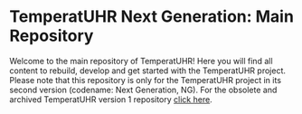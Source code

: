 # TemperatUHR Next Generation: Main Repository
Welcome to the main repository of TemperatUHR!
Here you will find all content to rebuild, develop and get started with the TemperatUHR project. Please note that this repository is only for the TemperatUHR project in its second version (codename: Next Generation, NG). For the obsolete and archived TemperatUHR version 1 repository [click here](https://github.com/PaulGoldschmidt/TemperatUHRv1).
